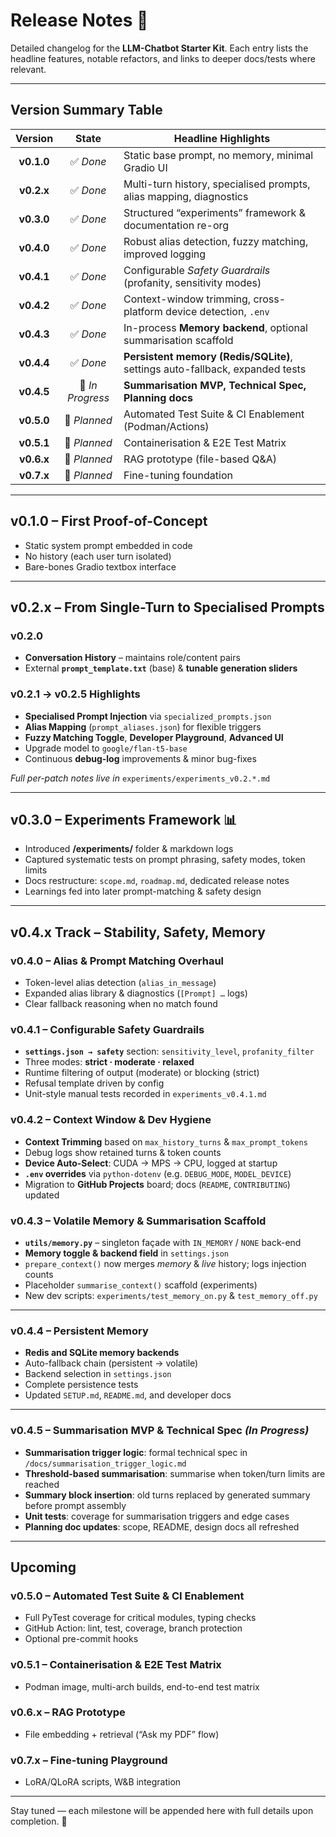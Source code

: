 # Release Notes 📜

Detailed changelog for the **LLM-Chatbot Starter Kit**.
Each entry lists the headline features, notable refactors, and links to deeper docs/tests where relevant.

---

## Version Summary Table

| Version   | State      | Headline Highlights                                                |
|:---------:|:----------:|--------------------------------------------------------------------|
| **v0.1.0** | ✅ *Done* | Static base prompt, no memory, minimal Gradio UI                  |
| **v0.2.x** | ✅ *Done* | Multi-turn history, specialised prompts, alias mapping, diagnostics |
| **v0.3.0** | ✅ *Done* | Structured “experiments” framework & documentation re-org          |
| **v0.4.0** | ✅ *Done* | Robust alias detection, fuzzy matching, improved logging           |
| **v0.4.1** | ✅ *Done* | Configurable *Safety Guardrails* (profanity, sensitivity modes)    |
| **v0.4.2** | ✅ *Done* | Context-window trimming, cross-platform device detection, `.env`   |
| **v0.4.3** | ✅ *Done* | In-process **Memory backend**, optional summarisation scaffold     |
| **v0.4.4** | ✅ *Done* | **Persistent memory (Redis/SQLite)**, settings auto-fallback, expanded tests |
| **v0.4.5** | 🔄 *In Progress* | **Summarisation MVP, Technical Spec, Planning docs**       |
| **v0.5.0** | 🔼 *Planned* | Automated Test Suite & CI Enablement (Podman/Actions)         |
| **v0.5.1** | 🔼 *Planned* | Containerisation & E2E Test Matrix                           |
| **v0.6.x** | 🔼 *Planned* | RAG prototype (file-based Q&A)                                |
| **v0.7.x** | 🔼 *Planned* | Fine-tuning foundation                                        |

---

## v0.1.0 – First Proof-of-Concept

* Static system prompt embedded in code
* No history (each user turn isolated)
* Bare-bones Gradio textbox interface

---

## v0.2.x – From Single-Turn to Specialised Prompts

### v0.2.0
* **Conversation History** – maintains role/content pairs
* External **`prompt_template.txt`** (base) & **tunable generation sliders**

### v0.2.1 → v0.2.5 Highlights
* **Specialised Prompt Injection** via `specialized_prompts.json`
* **Alias Mapping** (`prompt_aliases.json`) for flexible triggers
* **Fuzzy Matching Toggle**, **Developer Playground**, **Advanced UI**
* Upgrade model to `google/flan-t5-base`
* Continuous **debug-log** improvements & minor bug-fixes

*Full per-patch notes live in* `experiments/experiments_v0.2.*.md`

---

## v0.3.0 – Experiments Framework 📊

* Introduced **/experiments/** folder & markdown logs
* Captured systematic tests on prompt phrasing, safety modes, token limits
* Docs restructure: `scope.md`, `roadmap.md`, dedicated release notes
* Learnings fed into later prompt-matching & safety design

---

## v0.4.x Track – Stability, Safety, Memory

### v0.4.0 – Alias & Prompt Matching Overhaul
* Token-level alias detection (`alias_in_message`)
* Expanded alias library & diagnostics (`[Prompt] …` logs)
* Clear fallback reasoning when no match found

### v0.4.1 – Configurable Safety Guardrails
* **`settings.json → safety`** section: `sensitivity_level`, `profanity_filter`
* Three modes: **strict · moderate · relaxed**
* Runtime filtering of output (moderate) or blocking (strict)
* Refusal template driven by config
* Unit-style manual tests recorded in `experiments_v0.4.1.md`

### v0.4.2 – Context Window & Dev Hygiene
* **Context Trimming** based on `max_history_turns` & `max_prompt_tokens`
* Debug logs show retained turns & token counts
* **Device Auto-Select**: CUDA → MPS → CPU, logged at startup
* **`.env` overrides** via `python-dotenv` (e.g. `DEBUG_MODE`, `MODEL_DEVICE`)
* Migration to **GitHub Projects** board; docs (`README`, `CONTRIBUTING`) updated

### v0.4.3 – Volatile Memory & Summarisation Scaffold
* **`utils/memory.py`** – singleton façade with `IN_MEMORY` / `NONE` back-end
* **Memory toggle & backend field** in `settings.json`
* `prepare_context()` now merges *memory* & *live* history; logs injection counts
* Placeholder `summarise_context()` scaffold (experiments)
* New dev scripts: `experiments/test_memory_on.py` & `test_memory_off.py`

---

### v0.4.4 – Persistent Memory

* **Redis and SQLite memory backends**
* Auto-fallback chain (persistent → volatile)
* Backend selection in `settings.json`
* Complete persistence tests
* Updated `SETUP.md`, `README.md`, and developer docs

---

### v0.4.5 – Summarisation MVP & Technical Spec *(In Progress)*

* **Summarisation trigger logic**: formal technical spec in `/docs/summarisation_trigger_logic.md`
* **Threshold-based summarisation**: summarise when token/turn limits are reached
* **Summary block insertion**: old turns replaced by generated summary before prompt assembly
* **Unit tests**: coverage for summarisation triggers and edge cases
* **Planning doc updates**: scope, README, design docs all refreshed

---

## Upcoming

### v0.5.0 – Automated Test Suite & CI Enablement

* Full PyTest coverage for critical modules, typing checks
* GitHub Action: lint, test, coverage, branch protection
* Optional pre-commit hooks

### v0.5.1 – Containerisation & E2E Test Matrix

* Podman image, multi-arch builds, end-to-end test matrix

### v0.6.x – RAG Prototype

* File embedding + retrieval (“Ask my PDF” flow)

### v0.7.x – Fine-tuning Playground

* LoRA/QLoRA scripts, W&B integration

---

Stay tuned — each milestone will be appended here with full details upon completion. 🚀
